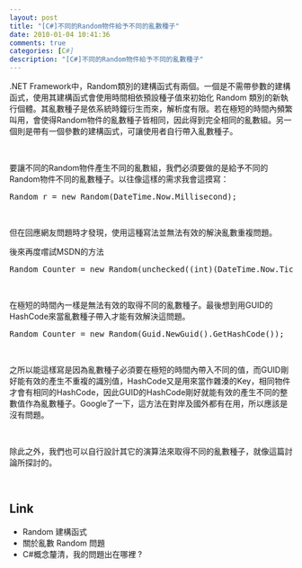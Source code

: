 ```yaml
---
layout: post
title: "[C#]不同的Random物件給予不同的亂數種子"
date: 2010-01-04 10:41:36
comments: true
categories: [C#]
description: "[C#]不同的Random物件給予不同的亂數種子"
---
```

<p>.NET Framework中，Random類別的建構函式有兩個。一個是不需帶參數的建構函式，使用其建構函式會使用時間相依預設種子值來初始化 Random 類別的新執行個體。其亂數種子是依系統時鐘衍生而來，解析度有限。若在極短的時間內頻繁叫用，會使得Random物件的亂數種子皆相同，因此得到完全相同的亂數組。另一個則是帶有一個參數的建構函式，可讓使用者自行帶入亂數種子。</p>  <p> </p>  <p>要讓不同的Random物件產生不同的亂數組，我們必須要做的是給予不同的Random物件不同的亂數種子。以往像這樣的需求我會這摸寫：    <br /></p>  <div style="padding-bottom: 0px; margin: 0px; padding-left: 0px; padding-right: 0px; display: inline; float: none; padding-top: 0px" id="scid:812469c5-0cb0-4c63-8c15-c81123a09de7:a20b1bed-d6f1-452d-bf83-8311305e71b7" class="wlWriterEditableSmartContent"><pre name="code" class="c#:nocontrols">Random r = new Random(DateTime.Now.Millisecond);</pre></div>

<p />

<p> </p>

<p>但在回應網友問題時才發現，使用這種寫法並無法有效的解決亂數重複問題。</p>

<p>後來再度嚐試MSDN的方法</p>

<p />

<div style="padding-bottom: 0px; margin: 0px; padding-left: 0px; padding-right: 0px; display: inline; float: none; padding-top: 0px" id="scid:812469c5-0cb0-4c63-8c15-c81123a09de7:06dacf4f-c7b2-4403-b96c-58f19915ae6d" class="wlWriterEditableSmartContent"><pre name="code" class="c#:nocontrols">Random Counter = new Random(unchecked((int)(DateTime.Now.Ticks &gt;&gt; ctr)));</pre></div>

<p />

<p />

<p> </p>

<p>在極短的時間內一樣是無法有效的取得不同的亂數種子。最後想到用GUID的HashCode來當亂數種子帶入才能有效解決這問題。</p>

<div style="padding-bottom: 0px; margin: 0px; padding-left: 0px; padding-right: 0px; display: inline; float: none; padding-top: 0px" id="scid:812469c5-0cb0-4c63-8c15-c81123a09de7:95f56efc-6e9b-4b86-a08a-0821b6908303" class="wlWriterEditableSmartContent"><pre name="code" class="c#:nocontrols">Random Counter = new Random(Guid.NewGuid().GetHashCode());</pre></div>

<p> </p>

<p>之所以能這樣寫是因為亂數種子必須要在極短的時間內帶入不同的值，而GUID剛好能有效的產生不重複的識別值，HashCode又是用來當作雜湊的Key，相同物件才會有相同的HashCode，因此GUID的HashCode剛好就能有效的產生不同的整數值作為亂數種子。Google了一下，這方法在對岸及國外都有在用，所以應該是沒有問題。</p>

<p> </p>

<p>除此之外，我們也可以自行設計其它的演算法來取得不同的亂數種子，就像這篇討論所探討的。</p>

<p> </p>

<h2>Link</h2>

<ul>
  <li>Random 建構函式 </li>

  <li>關於亂數 Random 問題 </li>

  <li>C#概念釐清，我的問題出在哪裡 ? </li>
</ul>
